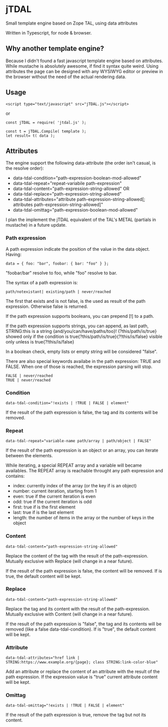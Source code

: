 # jTDAL
Small template engine based on Zope TAL, using data attributes

Written in Typescript, for node & browser.

## Why another template engine?
Because I didn't found a fast javascript template engine based on attributes.
While mustache is absolutely awesome, if find it syntax quite weird.
Using attributes the page can be designed with any WYSIWYG editor or preview in the browser without the need of the actual rendering data.

## Usage     
    <script type="text/javascript" src="jTDAL.js"></script>
or

    const jTDAL = require( 'jtdal.js' );

    const t = jTDAL.Compile( template );
    let result= t( data ); 

## Attributes
The engine support the following data-attribute (the order isn't casual, is the resolve order):
* data-tdal-condition="path-expression-boolean-mod-allowed"
* data-tdal-repeat="repeat-variabile path-expression"
* data-tdal-content="path-expression-string-allowed" OR
* data-tdal-replace="path-expression-string-allowed"
* data-tdal-attributes="attribute path-expression-string-allowed[; attributes path-expression-string-allowed]"
* data-tdal-omittag="path-expression-boolean-mod-allowed"

I plan the implement the jTDAL equivalent of the TAL's METAL (partials in mustache) in a future update.

### Path expression
A path expression indicate the position of the value in the data object.
Having:

    data = { foo: "bar", foobar: { bar: "foo" } };

"foobar/bar" resolve to foo, while "foo" resolve to bar.

The syntax of a path expression is:

    path/notexistant| existing/path | never/reached

The first that exists and is not false, is the used as result of the path expression. Otherwise false is returned.

If the path expression supports booleans, you can prepend [!] to a path.

If the path expression supports strings, you can append, as last path, STRING:this is a string {and/you/can/have/paths/too}! {?this/path/is/true} showed only if the condition is true{?this/path/is/true}{?!this/is/false} visible only unless is true{?!this/is/false}

In a boolean check, empty lists or empty string will be considered "false".

There are also special keywords availabe in the path expression: TRUE and FALSE. When one of those is reached, the expression parsing will stop.

    FALSE | never/reached
    TRUE | never/reached

### Condition
    data-tdal-condition="!exists | !TRUE | FALSE | element"

If the result of the path expression is false, the tag and its contents will be removed.

### Repeat
    data-tdal-repeat="variable-name path/array | path/object | FALSE"

If the result of the path expression is an object or an array, you can iterate between the elements.

While iterating, a special REPEAT array and a variable will became availables.
The REPEAT array is reachable throught any path expression and contains:
* index: currently index of the array (or the key if is an object)
* number: current iteration, starting from 1
* even: true if the current iteration is even
* odd: true if the current iteration is odd
* first: true if is the first element
* last: true if is the last element
* length: the number of items in the array or the number of keys in the object

### Content
    data-tdal-content="path-expression-string-allowed"

Replace the content of the tag with the result of the path-expression. Mutually exclusive with Replace (will change in a near future).

If the result of the path expression is false, the content will be removed. If is true, the default content will be kept.

### Replace
    data-tdal-content="path-expression-string-allowed"

Replace the tag and its content with the result of the path-expression. Mutually exclusive with Content (will change in a near future).

If the result of the path expression is "false", the tag and its contents will be removed (like a false data-tdal-condition). If is "true", the default content will be kept.

### Attribute
    data-tdal-attributes="href link | STRING:https://www.example.org/{page}; class STRING:link-color-blue"

Add an attribute or replace the content of an attribute with the result of the path expression. If the expression value is "true" current attribute content will be kept.

### Omittag
    data-tdal-omittag="!exists | !TRUE | FALSE | element"

If the result of the path expression is true, remove the tag but not its content.
